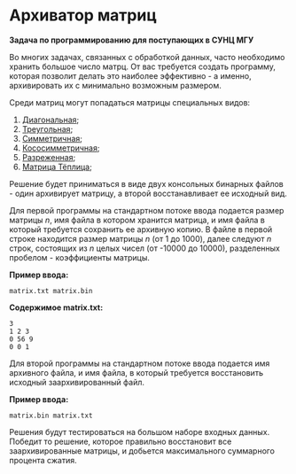 Архиватор матриц
=====================
**Задача по программированию для поступающих в СУНЦ МГУ**

Во многих задачах, связанных с обработкой данных, часто необходимо хранить большое число матрц. От вас требуется создать программу, которая позволит делать это наиболее эффективно - а именно, архивировать их с минимально возможным размером.

Среди матриц могут попадаться матрицы специальных видов:

1. [Диагональная](http://ru.wikipedia.org/wiki/Диагональная\_матрица);
2. [Треугольная](http://ru.wikipedia.org/wiki/Треугольная\_матрица);
3. [Симметричная](http://ru.wikipedia.org/wiki/Симметричная\_матрица);
4. [Кососимметричная](http://ru.wikipedia.org/wiki/Кососимметричная\_матрица);
5. [Разреженная](http://ru.wikipedia.org/wiki/Разреженная\_матрица);
6. [Матрица Тёплица](http://ru.wikipedia.org/wiki/Матрица\_Теплица);

Решение будет приниматься в виде двух консольных бинарных файлов - один архивирует матрицу, а второй восстанавливает ее исходный вид.

Для первой программы на стандартном потоке ввода подается размер матрицы _n_, имя файла в котором хранится матрица, и имя файла в который требуется сохранить ее архивную копию. В файле в первой строке находится размер матрицы _n_ (от 1 до 1000), далее следуют _n_ строк, состоящих из _n_ целых чисел (от -10000 до 10000), разделенных пробелом - коэффициенты матрицы.

**Пример ввода:**

	matrix.txt matrix.bin

**Содержимое matrix.txt:**

	3
	1 2 3
	0 56 9
	0 0 1

Для второй программы на стандартном потоке ввода подается имя архивного файла, и имя файла, в который требуется восстановить исходный заархивированный файл.

**Пример ввода:**

	matrix.bin matrix.txt

Решения будут тестироваться на большом наборе входных данных. Победит то решение, которое правильно восстановит все заархивированные матрицы, и добьется максимального суммарного процента сжатия.
